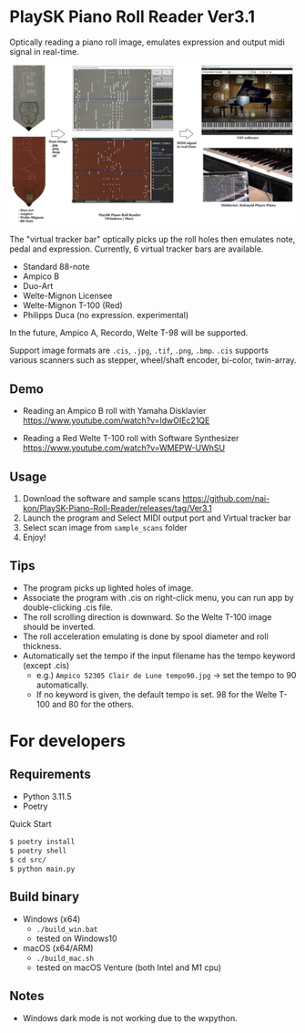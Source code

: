# PlaySK Piano Roll Reader Ver3.1

Optically reading a piano roll image, emulates expression and output midi signal in real-time.

![Overall System](./docs/Overall_System.jpg)

The "virtual tracker bar" optically picks up the roll holes then emulates note, pedal and expression.
Currently, 6 virtual tracker bars are available.
- Standard 88-note
- Ampico B
- Duo-Art
- Welte-Mignon Licensee
- Welte-Mignon T-100 (Red)
- Philipps Duca (no expression. experimental)

In the future, Ampico A, Recordo, Welte T-98 will be supported.

Support image formats are `.cis`, `.jpg`, `.tif`, `.png`, `.bmp`. 
`.cis` supports various scanners such as stepper, wheel/shaft encoder, bi-color, twin-array.


## Demo

- Reading an Ampico B roll with Yamaha Disklavier  
    https://www.youtube.com/watch?v=ldwOIEc21QE

- Reading a Red Welte T-100 roll with Software Synthesizer  
    https://www.youtube.com/watch?v=WMEPW-UWhSU

## Usage

1. Download the software and sample scans
    https://github.com/nai-kon/PlaySK-Piano-Roll-Reader/releases/tag/Ver3.1
2. Launch the program and Select MIDI output port and Virtual tracker bar
3. Select scan image from `sample_scans` folder
4. Enjoy!


## Tips
* The program picks up lighted holes of image.
* Associate the program with .cis on right-click menu, you can run app by double-clicking .cis file.
* The roll scrolling direction is downward. So the Welte T-100 image should be inverted.
* The roll acceleration emulating is done by spool diameter and roll thickness.
* Automatically set the tempo if the input filename has the tempo keyword (except .cis)
    * e.g.) `Ampico 52305 Clair de Lune tempo90.jpg` -> set the tempo to 90 automatically.
    * If no keyword is given, the default tempo is set. 98 for the Welte T-100 and 80 for the others.


# For developers

## Requirements

* Python 3.11.5
* Poetry

Quick Start
```
$ poetry install
$ poetry shell
$ cd src/
$ python main.py
```

## Build binary

- Windows (x64)
    - `./build_win.bat`
    - tested on Windows10
- macOS (x64/ARM)
    - `./build_mac.sh`
    - tested on macOS Venture (both Intel and M1 cpu)

## Notes
* Windows dark mode is not working due to the wxpython.

